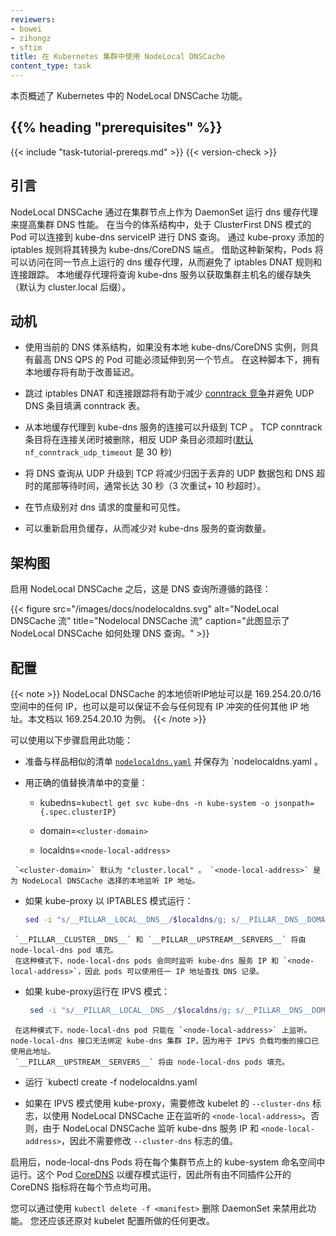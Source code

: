 ```yaml
---
reviewers:
- bowei
- zihongz
- sftim
title: 在 Kubernetes 集群中使用 NodeLocal DNSCache
content_type: task
---
```

<!--
---
reviewers:
- bowei
- zihongz
- sftim
title: Using NodeLocal DNSCache in Kubernetes clusters
content_type: task
---
-->

<!-- overview -->
<!--
This page provides an overview of NodeLocal DNSCache feature in Kubernetes.
-->
本页概述了 Kubernetes 中的 NodeLocal DNSCache 功能。



## {{% heading "prerequisites" %}}


 {{< include "task-tutorial-prereqs.md" >}} {{< version-check >}}


 <!-- steps -->

<!--
## Introduction
-->
## 引言

<!--
NodeLocal DNSCache improves Cluster DNS performance by running a dns caching agent on cluster nodes as a DaemonSet. In today's architecture, Pods in ClusterFirst DNS mode reach out to a kube-dns serviceIP for DNS queries. This is translated to a kube-dns/CoreDNS endpoint via iptables rules added by kube-proxy. With this new architecture, Pods will reach out to the dns caching agent running on the same node, thereby avoiding iptables DNAT rules and connection tracking. The local caching agent will query kube-dns service for cache misses of cluster hostnames(cluster.local suffix by default).
-->
NodeLocal DNSCache 通过在集群节点上作为 DaemonSet 运行 dns 缓存代理来提高集群 DNS 性能。
在当今的体系结构中，处于 ClusterFirst DNS 模式的 Pod 可以连接到 kube-dns serviceIP 进行 DNS 查询。
通过 kube-proxy 添加的 iptables 规则将其转换为 kube-dns/CoreDNS 端点。
借助这种新架构，Pods 将可以访问在同一节点上运行的 dns 缓存代理，从而避免了 iptables DNAT 规则和连接跟踪。
本地缓存代理将查询 kube-dns 服务以获取集群主机名的缓存缺失（默认为 cluster.local 后缀）。

<!--
## Motivation
-->
## 动机

<!--
* With the current DNS architecture, it is possible that Pods with the highest DNS QPS have to reach out to a different node, if there is no local kube-dns/CoreDNS instance.
Having a local cache will help improve the latency in such scenarios.
-->
* 使用当前的 DNS 体系结构，如果没有本地 kube-dns/CoreDNS 实例，则具有最高 DNS QPS 的 Pod 可能必须延伸到另一个节点。
在这种脚本下，拥有本地缓存将有助于改善延迟。

<!--
* Skipping iptables DNAT and connection tracking will help reduce [conntrack races](https://github.com/kubernetes/kubernetes/issues/56903) and avoid UDP DNS entries filling up conntrack table.
-->
* 跳过 iptables DNAT 和连接跟踪将有助于减少 [conntrack 竞争](https://github.com/kubernetes/kubernetes/issues/56903)并避免 UDP DNS 条目填满 conntrack 表。

<!--
* Connections from local caching agent to kube-dns servie can be upgraded to TCP. TCP conntrack entries will be removed on connection close in contrast with UDP entries that have to timeout ([default](https://www.kernel.org/doc/Documentation/networking/nf_conntrack-sysctl.txt) `nf_conntrack_udp_timeout` is 30 seconds)
-->
* 从本地缓存代理到 kube-dns 服务的连接可以升级到 TCP 。
TCP conntrack 条目将在连接关闭时被删除，相反 UDP 条目必须超时([默认](https://www.kernel.org/doc/Documentation/networking/nf_conntrack-sysctl.txt) `nf_conntrack_udp_timeout` 是 30 秒)

<!--
* Upgrading DNS queries from UDP to TCP would reduce tail latency attributed to dropped UDP packets and DNS timeouts usually up to 30s (3 retries + 10s timeout). Since the nodelocal cache listens for UDP DNS queries, applications don't need to be changed.
-->
* 将 DNS 查询从 UDP 升级到 TCP 将减少归因于丢弃的 UDP 数据包和 DNS 超时的尾部等待时间，通常长达 30 秒（3 次重试+ 10 秒超时）。

<!--
* Metrics & visibility into dns requests at a node level.
-->
* 在节点级别对 dns 请求的度量和可见性。

<!--
* Negative caching can be re-enabled, thereby reducing number of queries to kube-dns service.
-->
* 可以重新启用负缓存，从而减少对 kube-dns 服务的查询数量。

<!--
## Architecture Diagram
-->
## 架构图

<!--
This is the path followed by DNS Queries after NodeLocal DNSCache is enabled:
-->
启用 NodeLocal DNSCache 之后，这是 DNS 查询所遵循的路径：


<!--
{{< figure src="/images/docs/nodelocaldns.svg" alt="NodeLocal DNSCache flow" title="Nodelocal DNSCache flow" caption="This image shows how NodeLocal DNSCache handles DNS queries." >}}
-->
{{< figure src="/images/docs/nodelocaldns.svg" alt="NodeLocal DNSCache 流" title="Nodelocal DNSCache 流" caption="此图显示了 NodeLocal DNSCache 如何处理 DNS 查询。" >}}

<!--
## Configuration
-->
## 配置

<!--

{{< note >}} The local listen IP address for NodeLocal DNSCache can be any IP in the 169.254.20.0/16 space or any other IP address that can be guaranteed to not collide with any existing IP. This document uses 169.254.20.10 as an example.
{{< /note >}}

-->
{{< note >}} NodeLocal DNSCache 的本地侦听IP地址可以是 169.254.20.0/16 空间中的任何 IP，也可以是可以保证不会与任何现有 IP 冲突的任何其他 IP 地址。本文档以 169.254.20.10 为例。
{{< /note >}}

<!--
This feature can be enabled using the following steps:
-->
可以使用以下步骤启用此功能：

<!--
* Prepare a manifest similar to the sample [`nodelocaldns.yaml`](https://github.com/kubernetes/kubernetes/blob/master/cluster/addons/dns/nodelocaldns/nodelocaldns.yaml) and save it as `nodelocaldns.yaml.`
-->
* 准备与样品相似的清单  [`nodelocaldns.yaml`](https://github.com/kubernetes/kubernetes/blob/master/cluster/addons/dns/nodelocaldns/nodelocaldns.yaml) 并保存为 `nodelocaldns.yaml 。
<!--
* Substitute the variables in the manifest with the right values:
-->
* 用正确的值替换清单中的变量：

     * kubedns=`kubectl get svc kube-dns -n kube-system -o jsonpath={.spec.clusterIP}`

     * domain=`<cluster-domain>`

     * localdns=`<node-local-address>`

<!--
     `<cluster-domain>` is "cluster.local" by default. `<node-local-address>` is the local listen IP address chosen for NodeLocal DNSCache.
-->
     `<cluster-domain>` 默认为 "cluster.local" 。 `<node-local-address>` 是为 NodeLocal DNSCache 选择的本地监听 IP 地址。

<!--
   * If kube-proxy is running in IPTABLES mode:
-->
   * 如果 kube-proxy 以 IPTABLES 模式运行：

     ``` bash
     sed -i "s/__PILLAR__LOCAL__DNS__/$localdns/g; s/__PILLAR__DNS__DOMAIN__/$domain/g; s/__PILLAR__DNS__SERVER__/$kubedns/g" nodelocaldns.yaml
     ```

<!--
     `__PILLAR__CLUSTER__DNS__` and `__PILLAR__UPSTREAM__SERVERS__` will be populated by the node-local-dns pods.
     In this mode, node-local-dns pods listen on both the kube-dns service IP as well as `<node-local-address>`, so pods can lookup DNS records using either IP address.
-->
     `__PILLAR__CLUSTER__DNS__` 和 `__PILLAR__UPSTREAM__SERVERS__` 将由 node-local-dns pod 填充。
     在这种模式下，node-local-dns pods 会同时监听 kube-dns 服务 IP 和 `<node-local-address>`，因此 pods 可以使用任一 IP 地址查找 DNS 记录。

<!--
  * If kube-proxy is running in IPVS mode:
-->
  * 如果 kube-proxy运行在 IPVS 模式：

    ``` bash
     sed -i "s/__PILLAR__LOCAL__DNS__/$localdns/g; s/__PILLAR__DNS__DOMAIN__/$domain/g; s/__PILLAR__DNS__SERVER__//g; s/__PILLAR__CLUSTER__DNS__/$kubedns/g" nodelocaldns.yaml
    ```
<!--
     In this mode, node-local-dns pods listen only on `<node-local-address>`. The node-local-dns interface cannot bind the kube-dns cluster IP since the interface used for IPVS loadbalancing already uses this address.
     `__PILLAR__UPSTREAM__SERVERS__` will be populated by the node-local-dns pods.
-->
     在这种模式下，node-local-dns pod 只能在 `<node-local-address>` 上监听。node-local-dns 接口无法绑定 kube-dns 集群 IP，因为用于 IPVS 负载均衡的接口已使用此地址。
     `__PILLAR__UPSTREAM__SERVERS__` 将由 node-local-dns pods 填充。

<!--
* Run `kubectl create -f nodelocaldns.yaml`
-->
* 运行 `kubectl create -f nodelocaldns.yaml
<!--
* If using kube-proxy in IPVS mode, `--cluster-dns` flag to kubelet needs to be modified to use `<node-local-address>` that NodeLocal DNSCache is listening on.
  Otherwise, there is no need to modify the value of the `--cluster-dns` flag, since NodeLocal DNSCache listens on both the kube-dns service IP as well as `<node-local-address>`.
-->
* 如果在 IPVS 模式使用 kube-proxy，需要修改 kubelet 的 `--cluster-dns` 标志，以使用 NodeLocal DNSCache 正在监听的 `<node-local-address>`。否则，由于 NodeLocal DNSCache 监听 kube-dns 服务 IP 和 `<node-local-address>`，因此不需要修改 `--cluster-dns` 标志的值。

<!--
Once enabled, node-local-dns Pods will run in the kube-system namespace on each of the cluster nodes. This Pod runs [CoreDNS](https://github.com/coredns/coredns) in cache mode, so all CoreDNS metrics exposed by the different plugins will be available on a per-node basis.
-->
启用后，node-local-dns Pods 将在每个集群节点上的 kube-system 命名空间中运行。这个 Pod [CoreDNS](https://github.com/coredns/coredns)  以缓存模式运行，因此所有由不同插件公开的 CoreDNS 指标将在每个节点均可用。

<!--
You can disable this feature by removing the DaemonSet, using `kubectl delete -f <manifest>` . You should also revert any changes you made to the kubelet configuration.
-->
您可以通过使用 `kubectl delete -f <manifest>` 删除 DaemonSet 来禁用此功能。 您还应该还原对 kubelet 配置所做的任何更改。

 

